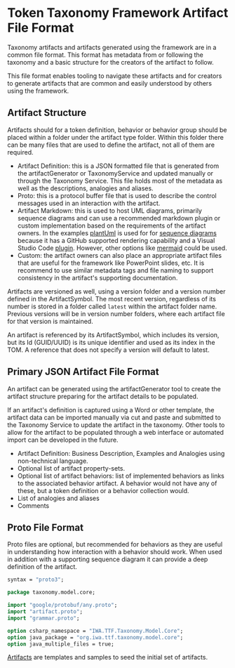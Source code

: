 # Token Taxonomy Framework Artifact File Format

Taxonomy artifacts and artifacts generated using the framework are in a common file format.  This format has metadata from or following the taxonomy and a basic structure for the creators of the artifact to follow.

This file format enables tooling to navigate these artifacts and for creators to generate artifacts that are common and easily understood by others using the framework.

## Artifact Structure

Artifacts should for a token definition, behavior or behavior group should be placed within a folder under the artifact type folder.  Within this folder there can be many files that are used to define the artifact, not all of them are required.

- Artifact Definition: this is a JSON formatted file that is generated from the artifactGenerator or TaxonomyService and updated manually or through the Taxonomy Service. This file holds most of the metadata as well as the descriptions, analogies and aliases.
- Proto: this is a protocol buffer file that is used to describe the control messages used in an interaction with the artifact.
- Artifact Markdown:  this is used to host UML diagrams, primarily sequence diagrams and can use a recommended markdown plugin or custom implementation based on the requirements of the artifact owners. In the examples [plantUml](http://plantuml.com) is used for for [sequence diagrams](http://plantuml.com/sequence-diagram) because it has a GitHub supported rendering capability and a Visual Studio Code [plugin](https://marketplace.visualstudio.com/items?itemName=jebbs.plantuml#markdown-integrating).  However, other options like
[mermaid](https://marketplace.visualstudio.com/items?itemName=vstirbu.vscode-mermaid-preview) could be used.
- Custom: the artifact owners can also place an appropriate artifact files that are useful for the framework like PowerPoint slides, etc. It is recommend to use similar metadata tags and file naming to support consistency in the artifact's supporting documentation.

Artifacts are versioned as well, using a version folder and a version number defined in the ArtifactSymbol.  The most recent version, regardless of its number is stored in a folder called `latest` within the artifact folder name. Previous versions will be in version number folders, where each artifact file for that version is maintained.

An artifact is referenced by its ArtifactSymbol, which includes its version, but its Id (GUID/UUID) is its unique identifier and used as its index in the TOM.  A reference that does not specify a version will default to latest.

## Primary JSON Artifact File Format

An artifact can be generated using the artifactGenerator tool to create the artifact structure preparing for the artifact details to be populated.

If an artifact's definition is captured using a Word or other template, the artifact data can be imported manually via cut and paste and submitted to the Taxonomy Service to update the artifact in the taxonomy.  Other tools to allow for the artifact to be populated through a web interface or automated import can be developed in the future.

- Artifact Definition: Business Description, Examples and Analogies using non-technical language.
- Optional list of artifact property-sets.
- Optional list of artifact behaviors: list of implemented behaviors as links to the associated behavior artifact.  A behavior would not have any of these, but a token definition or a behavior collection would.
- List of analogies and aliases
- Comments

## Proto File Format

Proto files are optional, but recommended for behaviors as they are useful in understanding how interaction with a behavior should work.  When used in addition with a supporting sequence diagram it can provide a deep definition of the artifact.

```protobuf
syntax = "proto3";

package taxonomy.model.core;

import "google/protobuf/any.proto";
import "artifact.proto";
import "grammar.proto";

option csharp_namespace = "IWA.TTF.Taxonomy.Model.Core";
option java_package = "org.iwa.ttf.taxonomy.model.core";
option java_multiple_files = true;
```

[Artifacts](artifacts) are templates and samples to seed the initial set of artifacts.
